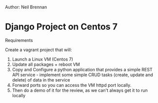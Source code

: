 Author: Neil Brennan

# Django Project on Centos 7

Requirements

Create a vagrant project that will:
1. Launch a Linux VM (Centos 7)
2. Update all packages + reboot VM
3. Copy and Configure a python application that provides a simple REST API service - implement some simple CRUD tasks (create, update and delete) of data in the service
4. Forward ports so you can access the VM httpd port locally.
5. Then do a demo of it for the review, as we can't always get it to run locally
